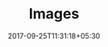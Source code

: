 ---
title: "Images"
date: 2017-09-25T11:31:18+05:30
layout: images
property: "Hotel Eden"
url: /details/images/hotel-eden/

qcstatus:
 publishedreview: true
---